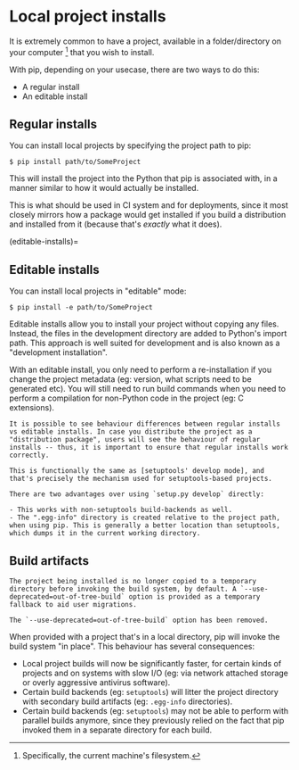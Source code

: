 # Local project installs

It is extremely common to have a project, available in a folder/directory on your computer [^1] that you wish to install.

With pip, depending on your usecase, there are two ways to do this:

- A regular install
- An editable install

## Regular installs

You can install local projects by specifying the project path to pip:

```{pip-cli}
$ pip install path/to/SomeProject
```

This will install the project into the Python that pip is associated with, in a manner similar to how it would actually be installed.

This is what should be used in CI system and for deployments, since it most closely mirrors how a package would get installed if you build a distribution and installed from it (because that's _exactly_ what it does).

(editable-installs)=

## Editable installs

You can install local projects in "editable" mode:

```{pip-cli}
$ pip install -e path/to/SomeProject
```

Editable installs allow you to install your project without copying any files. Instead, the files in the development directory are added to Python's import path. This approach is well suited for development and is also known as a "development installation".

With an editable install, you only need to perform a re-installation if you change the project metadata (eg: version, what scripts need to be generated etc). You will still need to run build commands when you need to perform a compilation for non-Python code in the project (eg: C extensions).

```{caution}
It is possible to see behaviour differences between regular installs vs editable installs. In case you distribute the project as a "distribution package", users will see the behaviour of regular installs -- thus, it is important to ensure that regular installs work correctly.
```

```{note}
This is functionally the same as [setuptools' develop mode], and that's precisely the mechanism used for setuptools-based projects.

There are two advantages over using `setup.py develop` directly:

- This works with non-setuptools build-backends as well.
- The ".egg-info" directory is created relative to the project path, when using pip. This is generally a better location than setuptools, which dumps it in the current working directory.
```

[setuptools' develop mode]: https://setuptools.readthedocs.io/en/latest/userguide/development_mode.html

## Build artifacts

```{versionchanged} 21.3
The project being installed is no longer copied to a temporary directory before invoking the build system, by default. A `--use-deprecated=out-of-tree-build` option is provided as a temporary fallback to aid user migrations.
```

```{versionchanged} 22.1
The `--use-deprecated=out-of-tree-build` option has been removed.
```

When provided with a project that's in a local directory, pip will invoke the build system "in place". This behaviour has several consequences:

- Local project builds will now be significantly faster, for certain kinds of projects and on systems with slow I/O (eg: via network attached storage or overly aggressive antivirus software).
- Certain build backends (eg: `setuptools`) will litter the project directory with secondary build artifacts (eg: `.egg-info` directories).
- Certain build backends (eg: `setuptools`) may not be able to perform with parallel builds anymore, since they previously relied on the fact that pip invoked them in a separate directory for each build.

[^1]: Specifically, the current machine's filesystem.
